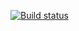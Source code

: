 [![Build status](https://ci.appveyor.com/api/projects/status/aqgquy5xi5nvemp2?svg=true)](https://ci.appveyor.com/project/stephen_ross_/sharpfilters-74gox)
